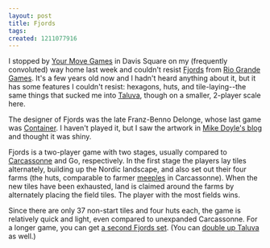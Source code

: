 ```yaml
---
layout: post
title: Fjords
tags: 
created: 1211077916
---
```

I stopped by [Your Move Games](http://www.yourmovegames.com/) in Davis Square on my (frequently convoluted) way home last week and couldn't resist [Fjords](http://boardgamegeek.com/game/15511) from [Rio Grande Games](http://www.riograndegames.com/).  It's a few years old now and I hadn't heard anything about it, but it has some features I couldn't resist:  hexagons, huts, and tile-laying--the same things that sucked me into [Taluva](http://gamesonthetable.blogspot.com/2008/01/brief-overview-video-4-taluva.html), though on a smaller, 2-player scale here.<!--break-->

The designer of Fjords was the late Franz-Benno Delonge, whose last game was [Container](http://boardgamegeek.com/game/26990).  I haven't played it, but I saw the artwork in [Mike Doyle's blog](http://mdoyle.blogspot.com/2007/09/valley-games-container.html) and thought it was shiny.

Fjords is a two-player game with two stages, usually compared to [Carcassonne](http://www.boardgamegeek.com/game/822) and Go, respectively.  In the first stage the players lay tiles alternately, building up the Nordic landscape, and also set out their four farms (the huts, comparable to farmer [meeples](http://www.meeplepeople.com/proddetail.php?prod=Pieces13) in Carcassonne).  When the new tiles have been exhausted, land is claimed around the farms by alternately placing the field tiles.  The player with the most fields wins.

Since there are only 37 non-start tiles and four huts each, the game is relatively quick and light, even compared to unexpanded Carcassonne.  For a longer game, you can get [a second Fjords set](http://files.boardgamegeek.com/geekfile_view.php?fileid=30051).  (You can [double up Taluva](http://boardgamegeek.com/thread/311205) as well.)
